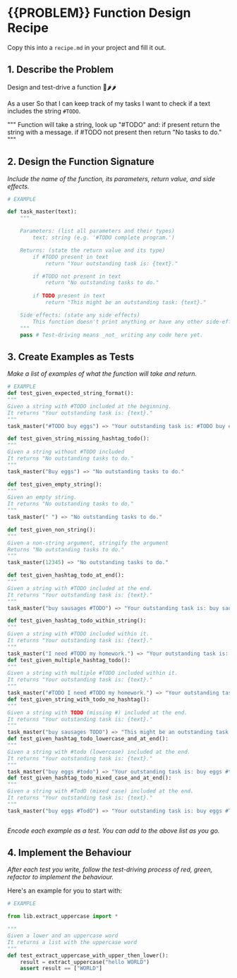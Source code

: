 # {{PROBLEM}} Function Design Recipe

Copy this into a `recipe.md` in your project and fill it out.

## 1. Describe the Problem
Design and test-drive a function 📡🌶️🌶️

As a user
So that I can keep track of my tasks
I want to check if a text includes the string `#TODO`.

"""
Function will take a string, look up "#TODO" and: 
if present return the string with a message.
if #TODO not present then return "No tasks to do."
"""

## 2. Design the Function Signature


_Include the name of the function, its parameters, return value, and side effects._

```python
# EXAMPLE

def task_master(text):
    """

    Parameters: (list all parameters and their types)
        text: string (e.g. '#TODO complete program.')

    Returns: (state the return value and its type)
        if #TODO present in text
            return "Your outstanding task is: {text}."

        if #TODO not present in text
            return "No outstanding tasks to do."
        
        if TODO present in text
            return "This might be an outstanding task: {text}."

    Side effects: (state any side effects)
        This function doesn't print anything or have any other side-effects
    """
    pass # Test-driving means _not_ writing any code here yet.
```

## 3. Create Examples as Tests



_Make a list of examples of what the function will take and return._

```python
# EXAMPLE
def test_given_expected_string_format():
"""
Given a string with #TODO included at the beginning.
It returns "Your outstanding task is: {text}."
"""
task_master("#TODO buy eggs") => "Your outstanding task is: #TODO buy eggs"

def test_given_string_missing_hashtag_todo():
"""
Given a string without #TODO included
It returns "No outstanding tasks to do."
"""
task_master("Buy eggs") => "No outstanding tasks to do."

def test_given_empty_string():
"""
Given an empty string.
It returns "No outstanding tasks to do."
"""
task_master(" ") => "No outstanding tasks to do."

def test_given_non_string():
"""
Given a non-string argument, stringify the argument
Returns "No outstanding tasks to do."
"""
task_master(12345) => "No outstanding tasks to do."

def test_given_hashtag_todo_at_end():
"""
Given a string with #TODO included at the end.
It returns "Your outstanding task is: {text}."
"""
task_master("buy sausages #TODO") => "Your outstanding task is: buy sausages #TODO"

def test_given_hashtag_todo_within_string():
"""
Given a string with #TODO included within it.
It returns "Your outstanding task is: {text}."
"""
task_master("I need #TODO my homework.") => "Your outstanding task is: I need #TODO my homework."
def test_given_multiple_hashtag_todo():
"""
Given a string with multiple #TODO included within it.
It returns "Your outstanding task is: {text}."
"""
task_master("#TODO I need #TODO my homework.") => "Your outstanding task is: #TODO I need #TODO my homework."
def test_given_string_with_todo_no_hashtag():
"""
Given a string with TODO (missing #) included at the end.
It returns "Your outstanding task is: {text}."
"""
task_master("buy sausages TODO") => "This might be an outstanding task: buy sausages TODO"
def test_given_hashtag_todo_lowercase_and_at_end():
"""
Given a string with #todo (lowercase) included at the end.
It returns "Your outstanding task is: {text}."
"""
task_master("buy eggs #todo") => "Your outstanding task is: buy eggs #todo"
def test_given_hashtag_todo_mixed_case_and_at_end():
"""
Given a string with #TodO (mixed case) included at the end.
It returns "Your outstanding task is: {text}."
"""
task_master("buy eggs #TodO") => "Your outstanding task is: buy eggs #TodO"



```

_Encode each example as a test. You can add to the above list as you go._

## 4. Implement the Behaviour

_After each test you write, follow the test-driving process of red, green, refactor to implement the behaviour._

Here's an example for you to start with:

```python
# EXAMPLE

from lib.extract_uppercase import *

"""
Given a lower and an uppercase word
It returns a list with the uppercase word
"""
def test_extract_uppercase_with_upper_then_lower():
    result = extract_uppercase("hello WORLD")
    assert result == ["WORLD"]
```